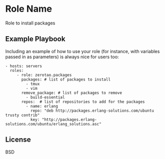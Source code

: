 Role Name
=========

Role to install packages

Example Playbook
----------------

Including an example of how to use your role (for instance, with variables passed in as parameters) is always nice for users too:

    - hosts: servers
      roles:
         - role: zerotao.packages
           packages: # list of packages to install
             - tmux
             - vim
           remove_package: # list of packages to remove
             - build-essential
           repos:  # list of repositories to add for the packages
             - name: erlang
               repo: "deb http://packages.erlang-solutions.com/ubuntu trusty contrib"
               key: "http://packages.erlang-solutions.com/ubuntu/erlang_solutions.asc"

License
-------

BSD

